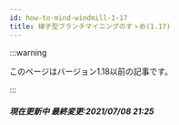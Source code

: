 ```yaml
---
id: how-to-mind-windmill-1-17
title: 梯子型ブランチマイニングのすゝめ(1.17)
---
```


:::warning

このページはバージョン1.18以前の記事です。

:::
<h5>現在更新中
最終変更:2021/07/08 21:25</h5>
<!--stackedit_data:
eyJoaXN0b3J5IjpbMTc1Mzk4NzQ0Ml19
-->